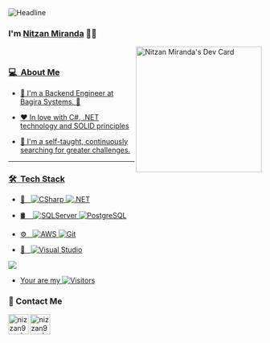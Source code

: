 <div align=left>
        <img src="https://readme-typing-svg.herokuapp.com?color=%236FDA44&size=32&center=true&vCenter=true&width=200&height=50&lines=Hi+there+%F0%9F%91%8B" alt="Headline" />
    </div>

### I'm [Nitzan Miranda](https://www.linkedin.com/in/nitzan-miranda-026955168/) 👨‍💻
<a href="https://app.daily.dev/nizzan943">
<img align="right" alt="Nitzan Miranda's Dev Card" width="250" src="https://api.daily.dev/devcards/4243f1c212d04f90b7d733181e5297d7.png?r=1ii">
<br />

<h3> 💻 &nbsp;About Me </h3>

- 💼 I'm a Backend Engineer at Bagira Systems. 🐾

- ♥️ In love with C#, .NET technology and SOLID principles 
  
- 💪 I'm a self-taught, continuously searching for greater challenges.
  
<hr />
<h3> 🛠 &nbsp;Tech Stack</h3>

- 🧰 &nbsp;
  ![CSharp](https://img.shields.io/badge/-C%23-333333?style=flat&logo=c-sharp&logoColor=6d4a80)
  ![.NET](https://img.shields.io/badge/-.NET%20Core-333333?style=flat&logo=.NET)

- 🛢  &nbsp;
  &nbsp;![SQLServer](https://img.shields.io/badge/-Sql_Server-333333?style=flat&logo=microsoft-sql-server)
  ![PostgreSQL](https://img.shields.io/badge/-PostgreSQL-333333?style=flat&logo=postgresql)

- ⚙️ &nbsp;
  ![AWS](https://img.shields.io/badge/-AWS-333333?style=flat&logo=amazon)
  ![Git](https://img.shields.io/badge/-Git-333333?style=flat&logo=git)

- 🔧 &nbsp;
  ![Visual Studio](https://img.shields.io/badge/-Visual_Studio-333333?style=flat&logo=visual-studio&logoColor=5d2b90)

<p>
  <div class="github-stats">
  <img  src="https://github-readme-stats.vercel.app/api?username=nizzan943&theme=vision-friendly-dark&show_icons=true&hide=issues,contribs,prs" />
  </div>
</p>

- Your are my [![Visitors](https://visitor-badge.laobi.icu/badge?page_id=nizzan943.visitor-badge)](https://github.com/nizzan943)<br>


### 📝 Contact Me 
[<img align="left" alt="nizzan943 | LinkedIn" height="40px" src="https://img.icons8.com/doodle/48/000000/linkedin--v2.png"/>][linkedin]
[<img align="left" alt="nizzan943 | Gmail" height="40px" src="https://img.icons8.com/external-tal-revivo-filled-tal-revivo/24/000000/external-gmail-is-a-free-email-service-developed-by-google-logo-filled-tal-revivo.png"/>][gmail]

[linkedin]: https://www.linkedin.com/in/nitzan-miranda-026955168/
[gmail]: mailto:nizzan943@gmail.com
